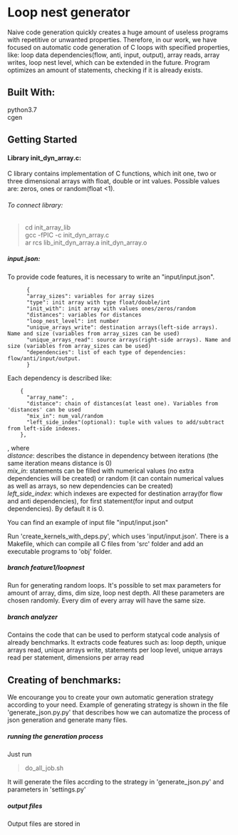 # Loop nest generator
Naive code generation quickly creates a huge amount of useless programs with repetitive or unwanted 
properties. Therefore, in our work, we have focused on automatic code generation of C loops with 
specified properties, like: loop data dependencies(flow, anti, input, output), array reads, array writes, 
loop nest level, which can be extended in the future. Program optimizes an amount of statements, checking if 
it is already exists.

## Built With:
python3.7
</br>cgen

## Getting Started
#### Library init_dyn_array.c:
C library contains implementation of C functions, which init one, two or three dimensional arrays with float,
double or int values. Possible values are: zeros, ones or random(float <1). 

###### To connect library:
> cd init_array_lib </br>
> gcc -fPIC -c init_dyn_array.c </br>
> ar rcs lib_init_dyn_array.a init_dyn_array.o 

##### input.json:
To provide code features, it is necessary to write an "input/input.json".

          {
          "array_sizes": variables for array sizes
          "type": init array with type float/double/int
          "init_with": init array with values ones/zeros/random
          "distances": variables for distances 
          "loop_nest_level": int number
          "unique_arrays_write": destination arrays(left-side arrays). Name and size (variables from array_sizes can be used)
          "unique_arrays_read": source arrays(right-side arrays). Name and size (variables from array_sizes can be used)
          "dependencies": list of each type of dependencies: flow/anti/input/output.
          }
Each dependency is described like:
        
        {
          "array_name": ,
          "distance": chain of distances(at least one). Variables from 'distances' can be used
          "mix_in": num_val/random
          "left_side_index"(optional): tuple with values to add/subtract from left-side indexes. 
        },
, where
_</br> distance_: describes the distance in dependency between iterations (the same iteration means distance is 0)
_</br> mix_in_: statements can be filled with numerical values (no extra dependencies will be created) or 
random (it can contain numerical values as well as arrays, so new dependencies can be created)
_</br> left_side_index_: which indexes are expected for destination array(for flow and anti dependencies), 
for first statement(for input and output dependencies). By default it is 0.
   
You can find an example of input file "input/input.json"

Run 'create_kernels_with_deps.py', which uses 'input/input.json'. There is a Makefile, which can compile all
C files from 'src' folder and add an executable programs to 'obj' folder. 



##### branch feature1/loopnest
Run for generating random loops. It's possible to set max parameters for amount of array, dims, dim size, 
loop nest depth. All these parameters are chosen randomly. Every dim of every array will have the same size.

##### branch analyzer
Contains the code that can be used to perform statycal code analysis of already benchmarks. It extracts code features such as: loop depth, unique arrays read, unique arrays write, statements per loop level, unique arrays read per statement, dimensions per array read

## Creating of benchmarks:
We encourange you to create your own automatic generation strategy according to your need. Example of generating strategy is shown in the file
'generate_json.py.py' that describes how we can automatize the process of json generation and generate many files.

##### running the generation process

Just run
> do_all_job.sh

It will generate the files accrding to the strategy in 'generate_json.py' and parameters in 'settings.py'


##### output files

Output files are stored in 




